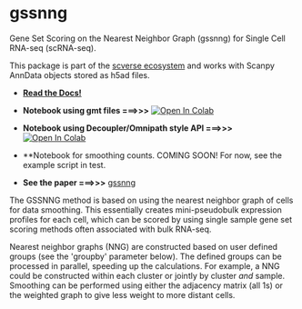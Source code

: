 # gssnng
Gene Set Scoring on the Nearest Neighbor Graph (gssnng) for Single Cell RNA-seq (scRNA-seq).


This package is part of the [scverse ecosystem](https://scverse.org/packages/#ecosystem) and works with Scanpy AnnData objects stored as h5ad files.

  *  **[Read the Docs!](https://gssnng.readthedocs.io/en/latest/)**

  * **Notebook using gmt files  ===>>>**  [![Open In Colab](https://colab.research.google.com/assets/colab-badge.svg)](https://colab.research.google.com/github/IlyaLab/gssnng/blob/main/notebooks/gssnng_quick_start.ipynb)

  * **Notebook using Decoupler/Omnipath style API ===>>>** [![Open In Colab](https://colab.research.google.com/assets/colab-badge.svg)](https://colab.research.google.com/github/IlyaLab/gssnng/blob/main/notebooks/Scoring_PBMC_data_with_the_GSSNNG_decoupleR_API.ipynb)

  * **Notebook for smoothing counts. COMING SOON! For now, see the example script in test.

  * **See the paper ===>>>** [gssnng](https://academic.oup.com/bioinformaticsadvances/article/3/1/vbad150/7321111?login=false)

The GSSNNG method is based on using the nearest neighbor graph of cells for data smoothing. This essentially creates 
mini-pseudobulk expression profiles for each cell, which can be scored by using single sample gene set scoring 
methods often associated with bulk RNA-seq. 

Nearest neighbor graphs (NNG) are constructed based on user defined groups (see the 'groupby' parameter below). 
The defined groups can be processed in parallel, speeding up the calculations. For example, a NNG could be 
constructed within each cluster or jointly by cluster *and* sample. Smoothing can be performed using either the 
adjacency matrix (all 1s) or the weighted graph to give less weight to more distant cells.
